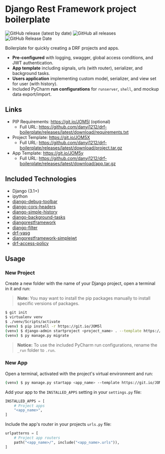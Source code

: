 # Django Rest Framework project boilerplate

![GitHub release (latest by date)](https://img.shields.io/github/v/release/danyi1212/drf-boilerplate)
![GitHub all releases](https://img.shields.io/github/downloads/danyi1212/drf-boilerplate/total)
![GitHub Release Date](https://img.shields.io/github/release-date/danyi1212/drf-boilerplate)

Boilerplate for quickly creating a DRF projects and apps.

* **Pre-configured** with logging, swagger, global access conditions, and JWT authentication.
* **App template** including signals, urls (with router), serializer, and background tasks.
* **Users application** implementing custom model, serializer, and view set for user (with history).
* Included PyCharm **run configurations** for `runserver`, `shell`, and mockup data export/import.

## Links

* PIP Requirements: <https://git.io/JOM5l> (optional)
  * Full URL: <https://github.com/danyi1212/drf-boilerplate/releases/latest/download/requirements.txt>
* Project Template: <https://git.io/JOM5X>
  * Full URL: <https://github.com/danyi1212/drf-boilerplate/releases/latest/download/project.tar.gz>
* App Template: <https://git.io/JOM5y>
  * Full URL: <https://github.com/danyi1212/drf-boilerplate/releases/latest/download/app.tar.gz>

## Included Technologies

* Django (3.1+)
* ipython
* [django-debug-toolbar](https://github.com/jazzband/django-debug-toolbar)
* [django-cors-headers](https://github.com/adamchainz/django-cors-headers)
* [django-simple-history](https://github.com/jazzband/django-simple-history)
* [django-background-tasks](https://github.com/arteria/django-background-tasks)
* [djangorestframework](https://www.django-rest-framework.org/)
* [django-filter](https://github.com/carltongibson/django-filter)
* [drf-yasg](https://github.com/axnsan12/drf-yasg)
* [djangorestframework-simplejwt](https://github.com/jazzband/django-rest-framework-simplejwt)
* [drf-access-policy](https://github.com/rsinger86/drf-access-policy)

## Usage

### New Project

Create a new folder with the name of your Django project, open a terminal in it and run:

> **Note:** You may want to install the pip packages manually to install specific versions of packages.

``` bash
$ git init
$ virtualenv venv
$ ./venv/Scripts/activate
(venv) $ pip install -r https://git.io/JOM5l
(venv) $ django-admin startproject <project_name> . --template https://git.io/JOM5X
(venv) $ py manage.py migrate
```

> **Notice:** To use the included PyCharm run configurations, rename the `_run` folder to `.run`.

### New App

Open a terminal, activated with the project's virtual environment and run:

``` bash
(venv) $ py manage.py startapp <app_name> --template https://git.io/JOM5y
```

Add your app to the `INSTALLED_APPS` setting in your `settings.py` file:

``` python
INSTALLED_APPS = [
    # Project apps
    "<app_name>",
]
```

Include the app's router in your projects `urls.py` file:

``` python
urlpatterns = [
    # Project app routers
    path("<app_name>/", include("<app_name>.urls")),
]
```
